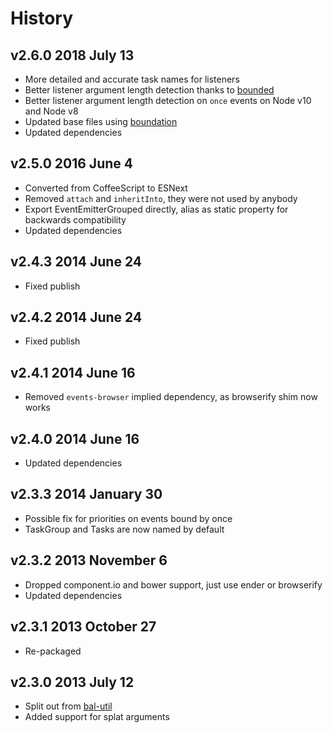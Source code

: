 # History

## v2.6.0 2018 July 13
- More detailed and accurate task names for listeners
- Better listener argument length detection thanks to [bounded](https://github.com/bevry/bounded)
- Better listener argument length detection on `once` events on Node v10 and Node v8
- Updated base files using [boundation](https://github.com/bevry/boundation)
- Updated dependencies

## v2.5.0 2016 June 4
- Converted from CoffeeScript to ESNext
- Removed `attach` and `inheritInto`, they were not used by anybody
- Export EventEmitterGrouped directly, alias as static property for backwards compatibility
- Updated dependencies

## v2.4.3 2014 June 24
- Fixed publish

## v2.4.2 2014 June 24
- Fixed publish

## v2.4.1 2014 June 16
- Removed `events-browser` implied dependency, as browserify shim now works

## v2.4.0 2014 June 16
- Updated dependencies

## v2.3.3 2014 January 30
- Possible fix for priorities on events bound by once
- TaskGroup and Tasks are now named by default

## v2.3.2 2013 November 6
- Dropped component.io and bower support, just use ender or browserify
- Updated dependencies

## v2.3.1 2013 October 27
- Re-packaged

## v2.3.0 2013 July 12
- Split out from [bal-util](https://github.com/balupton/bal-util)
- Added support for splat arguments

